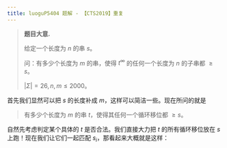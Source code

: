 ```yaml
---
title: luoguP5404 题解 - 【CTS2019】重复
---
```


> **题目大意.**
>
> 给定一个长度为 $n$ 的串 $s$。
>
> 问：有多少个长度为 $m$ 的串，使得 $t^{\infty}$ 的任何一个长度为 $n$ 的子串都 $\ge s$。
>
> $|\Sigma|=26,n,m\le 2000$。

首先我们显然可以把 $s$ 的长度补成 $m$，这样可以简洁一些。现在所问的就是

> 有多少个长度为 $m$ 的串 $t$，使得其任何一个循环移位都 $\ge s$。

自然先考虑判定某个具体的 $t$ 是否合法。我们直接大力把 $t$ 的所有循环移位放在 $s$ 上跑！现在我们让它们一起匹配 $s_i$，那看起来大概就是这样：

<div style="width:70%;margin:auto"><img src="https://xyix.gitee.io/images/luogu-5404.png" alt=""></div>